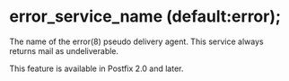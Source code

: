 # error_service_name (default:error); 


The name of the error(8) pseudo delivery agent. This service always
returns mail as undeliverable.



This feature is available in Postfix 2.0 and later.



